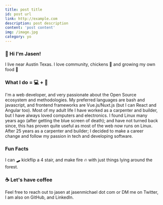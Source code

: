 ```yaml
---
title: post title
id: post url
link: http://example.com
description: post description
content: 'post content'
img: /image.jpg
category: yo
---
```


### 👋 Hi I'm Jasen!

I live near Austin Texas. I love community, chickens 🐔 and growing my own food 🌱

### What I do = 💻 + 🔨

I'm a web developer, and very passionate about the Open Source ecosystem and methodologies. My preferred languages are bash and javascript, and frontend frameworks are Vue.js/Nuxt.js (but I can React and Angular too). Most of my adult life I have worked as a carpenter and builder, but I have always loved computers and electronics. I found Linux many years ago (after getting the blue screen of death); and have not turned back since, this has proven quite useful as most of the web now runs on Linux. After 25 years as a carpenter and builder; I decided to make a career change and follow my passion in tech and developing software.

<!-- I completed the Galvanize Software Engineering immersive in 2018. -->

<!-- I currently work as a freelance developer, and a part-time teacher at Greenbriar Community School. -->

<!-- I am open to new opportunities. Here is my **<a href="/jasenmichael-resume.pdf" target="_blank">resume</a>**. **Vue.js**, **Nuxt.js**, **Tailwindcss**, **Netlify**, and **System76** to the front of the line! 😁 -->

### Fun Facts

I can 🛹 kickflip a 4 stair, and make fire 🔥 with just things lying around the forest.

### ☕ Let's have coffee

Feel free to reach out to jasen at jasenmichael dot com or DM me on Twitter, I am also on GitHub, and LinkedIn.
